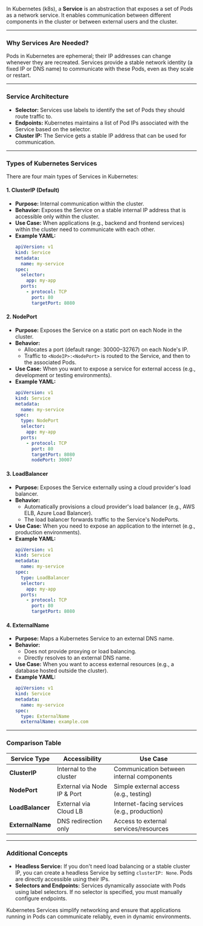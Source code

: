 In Kubernetes (k8s), a **Service** is an abstraction that exposes a set of Pods as a network service. It enables communication between different components in the cluster or between external users and the cluster.

---

### **Why Services Are Needed?**
Pods in Kubernetes are ephemeral; their IP addresses can change whenever they are recreated. Services provide a stable network identity (a fixed IP or DNS name) to communicate with these Pods, even as they scale or restart.

---

### **Service Architecture**
- **Selector:** Services use labels to identify the set of Pods they should route traffic to.
- **Endpoints:** Kubernetes maintains a list of Pod IPs associated with the Service based on the selector.
- **Cluster IP:** The Service gets a stable IP address that can be used for communication.

---

### **Types of Kubernetes Services**
There are four main types of Services in Kubernetes:

#### **1. ClusterIP (Default)**
- **Purpose:** Internal communication within the cluster.
- **Behavior:** Exposes the Service on a stable internal IP address that is accessible only within the cluster.
- **Use Case:** When applications (e.g., backend and frontend services) within the cluster need to communicate with each other.
- **Example YAML:**
  ```yaml
  apiVersion: v1
  kind: Service
  metadata:
    name: my-service
  spec:
    selector:
      app: my-app
    ports:
      - protocol: TCP
        port: 80
        targetPort: 8080
  ```

#### **2. NodePort**
- **Purpose:** Exposes the Service on a static port on each Node in the cluster.
- **Behavior:**
    - Allocates a port (default range: 30000–32767) on each Node's IP.
    - Traffic to `<NodeIP>:<NodePort>` is routed to the Service, and then to the associated Pods.
- **Use Case:** When you want to expose a service for external access (e.g., development or testing environments).
- **Example YAML:**
  ```yaml
  apiVersion: v1
  kind: Service
  metadata:
    name: my-service
  spec:
    type: NodePort
    selector:
      app: my-app
    ports:
      - protocol: TCP
        port: 80
        targetPort: 8080
        nodePort: 30007
  ```

#### **3. LoadBalancer**
- **Purpose:** Exposes the Service externally using a cloud provider's load balancer.
- **Behavior:**
    - Automatically provisions a cloud provider's load balancer (e.g., AWS ELB, Azure Load Balancer).
    - The load balancer forwards traffic to the Service's NodePorts.
- **Use Case:** When you need to expose an application to the internet (e.g., production environments).
- **Example YAML:**
  ```yaml
  apiVersion: v1
  kind: Service
  metadata:
    name: my-service
  spec:
    type: LoadBalancer
    selector:
      app: my-app
    ports:
      - protocol: TCP
        port: 80
        targetPort: 8080
  ```

#### **4. ExternalName**
- **Purpose:** Maps a Kubernetes Service to an external DNS name.
- **Behavior:**
    - Does not provide proxying or load balancing.
    - Directly resolves to an external DNS name.
- **Use Case:** When you want to access external resources (e.g., a database hosted outside the cluster).
- **Example YAML:**
  ```yaml
  apiVersion: v1
  kind: Service
  metadata:
    name: my-service
  spec:
    type: ExternalName
    externalName: example.com
  ```

---

### **Comparison Table**

| Service Type   | Accessibility                | Use Case                                     |
|----------------|------------------------------|----------------------------------------------|
| **ClusterIP**  | Internal to the cluster      | Communication between internal components    |
| **NodePort**   | External via Node IP & Port | Simple external access (e.g., testing)      |
| **LoadBalancer**| External via Cloud LB       | Internet-facing services (e.g., production) |
| **ExternalName**| DNS redirection only        | Access to external services/resources        |

---

### **Additional Concepts**
- **Headless Service:** If you don't need load balancing or a stable cluster IP, you can create a headless Service by setting `clusterIP: None`. Pods are directly accessible using their IPs.
- **Selectors and Endpoints:** Services dynamically associate with Pods using label selectors. If no selector is specified, you must manually configure endpoints.

Kubernetes Services simplify networking and ensure that applications running in Pods can communicate reliably, even in dynamic environments.